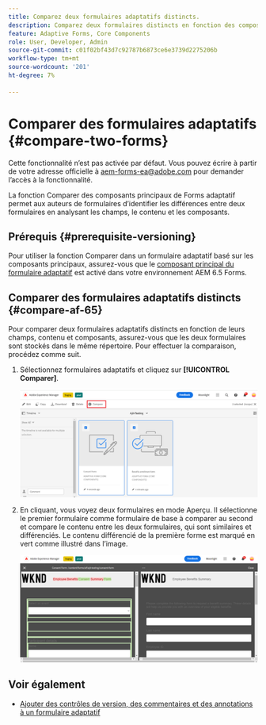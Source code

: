 ```yaml
---
title: Comparez deux formulaires adaptatifs distincts.
description: Comparez deux formulaires distincts en fonction des composants de champs, de contenu et de formulaire.
feature: Adaptive Forms, Core Components
role: User, Developer, Admin
source-git-commit: c01f02bf43d7c92787b6873ce6e3739d2275206b
workflow-type: tm+mt
source-wordcount: '201'
ht-degree: 7%

---
```


# Comparer des formulaires adaptatifs {#compare-two-forms}

<span class="preview">Cette fonctionnalité n’est pas activée par défaut. Vous pouvez écrire à partir de votre adresse officielle à aem-forms-ea@adobe.com pour demander l’accès à la fonctionnalité.</span>

La fonction Comparer des composants principaux de Forms adaptatif permet aux auteurs de formulaires d’identifier les différences entre deux formulaires en analysant les champs, le contenu et les composants.

## Prérequis {#prerequisite-versioning}

Pour utiliser la fonction Comparer dans un formulaire adaptatif basé sur les composants principaux, assurez-vous que le [composant principal du formulaire adaptatif](/help/forms/using/enable-adaptive-forms-core-components.md) est activé dans votre environnement AEM 6.5 Forms.

## Comparer des formulaires adaptatifs distincts {#compare-af-65}

Pour comparer deux formulaires adaptatifs distincts en fonction de leurs champs, contenu et composants, assurez-vous que les deux formulaires sont stockés dans le même répertoire. Pour effectuer la comparaison, procédez comme suit.

1. Sélectionnez formulaires adaptatifs et cliquez sur **[!UICONTROL Comparer]**.

   ![Comparer des formulaires adaptatifs](/help/forms/using/assets/compare-two-forms.png)

1. En cliquant, vous voyez deux formulaires en mode Aperçu. Il sélectionne le premier formulaire comme formulaire de base à comparer au second et compare le contenu entre les deux formulaires, qui sont similaires et différenciés. Le contenu différencié de la première forme est marqué en vert comme illustré dans l’image.

   ![ Formulaires comparés ](/help/forms/using/assets/compared-forms.png)

## Voir également

* [Ajouter des contrôles de version, des commentaires et des annotations à un formulaire adaptatif](/help/forms/using/add-versioning-reviews-comments.md)
